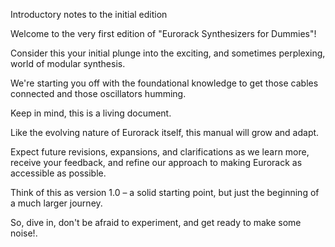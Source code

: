 Introductory notes to the initial edition

Welcome to the very first edition of "Eurorack Synthesizers for Dummies"!

Consider this your initial plunge into the exciting, and sometimes perplexing, world of modular synthesis.

We're starting you off with the foundational knowledge to get those cables connected and those oscillators humming. 

Keep in mind, this is a living document.

Like the evolving nature of Eurorack itself, this manual will grow and adapt.

Expect future revisions, expansions, and clarifications as we learn more, receive your feedback, and refine our approach to making Eurorack as accessible as possible.

Think of this as version 1.0 – a solid starting point, but just the beginning of a much larger journey.  

So, dive in, don't be afraid to experiment, and get ready to make some noise!.